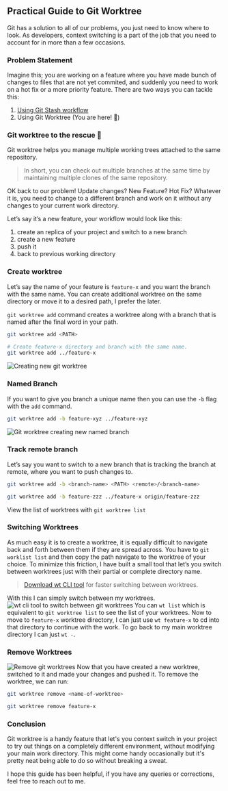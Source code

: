 ## Practical Guide to Git Worktree

Git has a solution to all of our problems, you just need to know where to look. As developers, context switching is a part of the job that you need to account for in more than a few occasions.

### Problem Statement

Imagine this; you are working on a feature where you have made bunch of changes to files that are not yet commited, and suddenly you need to work on a hot fix or a more priority feature. There are two ways you can tackle this:

1. [Using Git Stash workflow](https://dev.to/yankee/mastering-git-stash-workflow-223)
2. Using Git Worktree (You are here! 📍)

### Git worktree to the rescue 🌳

Git worktree helps you manage multiple working trees attached to the same repository.

> In short, you can check out multiple branches at the same time by maintaining multiple clones of the same repository.

OK back to our problem! Update changes? New Feature? Hot Fix? Whatever it is, you need to change to a different branch and work on it without any changes to your current work directory.

Let’s say it’s a new feature, your workflow would look like this:

1. create an replica of your project and switch to a new branch
2. create a new feature
3. push it
4. back to previous working directory

### Create worktree

Let’s say the name of your feature is `feature-x` and you want the branch with the same name. You can create additional worktree on the same directory or move it to a desired path, I prefer the later.

`git worktree add` command creates a worktree along with a branch that is named after the final word in your path.
```bash
git worktree add <PATH>

# Create feature-x directory and branch with the same name.
git worktree add ../feature-x
```
![Creating new git worktree](https://dev-to-uploads.s3.amazonaws.com/uploads/articles/ll5h29lxleual7qez3o2.gif)


### Named Branch

If you want to give you branch a unique name then you can use the `-b` flag with the `add` command.
```bash
git worktree add -b feature-xyz ../feature-xyz
```
![Git worktree creating new named branch](https://dev-to-uploads.s3.amazonaws.com/uploads/articles/v38rqcy4vkpafms1fr4u.gif)

### Track remote branch

Let’s say you want to switch to a new branch that is tracking the branch at remote, where you want to push changes to.

```bash
git worktree add -b <branch-name> <PATH> <remote>/<branch-name>

git worktree add -b feature-zzz ../feature-x origin/feature-zzz
```

View the list of worktrees with `git worktree list`

### Switching Worktrees

As much easy it is to create a worktree, it is equally difficult to navigate back and forth between them if they are spread across. You have to `git worklist list` and then copy the path navigate to the worktree of your choice. To minimize this friction, I have built a small tool that let’s you switch between worktrees just with their partial or complete directory name.

> [Download wt CLI tool](https://github.com/yankeexe/git-worktree-switcher) for faster switching between worktrees.

With this I can simply switch between my worktrees.
![wt cli tool to switch between git worktrees](https://dev-to-uploads.s3.amazonaws.com/uploads/articles/g5bpg3fracpfoyb68lbt.gif)
You can `wt list` which is equivalent to `git worktree list` to see the list of your worktrees. Now to move to `feature-x` worktree directory, I can just use `wt feature-x` to cd into that directory to continue with the work. To go back to my main worktree directory I can just `wt -`.

### Remove Worktrees

![Remove git worktrees](https://dev-to-uploads.s3.amazonaws.com/uploads/articles/mzezl1l6yl7cwiu9fltw.gif)
Now that you have created a new worktree, switched to it and made your changes and pushed it. To remove the worktree, we can run:
```bash
git worktree remove <name-of-worktree>

git worktree remove feature-x
```
### Conclusion

Git worktree is a handy feature that let's you context switch in your project to try out things on a completely different environment, without modifying your main work directory. This might come handy occasionally but it's pretty neat being able to do so without breaking a sweat.

I hope this guide has been helpful, if you have any queries or corrections, feel free to reach out to me.